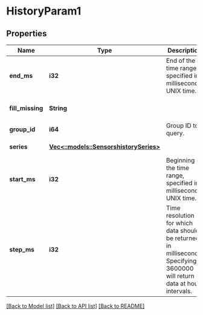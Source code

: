 # HistoryParam1

## Properties
Name | Type | Description | Notes
------------ | ------------- | ------------- | -------------
**end_ms** | **i32** | End of the time range, specified in milliseconds UNIX time. | [default to null]
**fill_missing** | **String** |  | [optional] [default to null]
**group_id** | **i64** | Group ID to query. | [default to null]
**series** | [**Vec<::models::SensorshistorySeries>**](sensorshistory_series.md) |  | [default to null]
**start_ms** | **i32** | Beginning of the time range, specified in milliseconds UNIX time. | [default to null]
**step_ms** | **i32** | Time resolution for which data should be returned, in milliseconds. Specifying 3600000 will return data at hour intervals. | [default to null]

[[Back to Model list]](../README.md#documentation-for-models) [[Back to API list]](../README.md#documentation-for-api-endpoints) [[Back to README]](../README.md)


